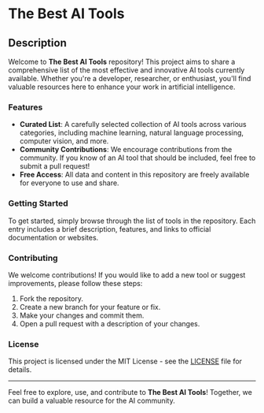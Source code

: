 # The Best AI Tools

## Description

Welcome to **The Best AI Tools** repository! This project aims to share a comprehensive list of the most effective and innovative AI tools currently available. Whether you're a developer, researcher, or enthusiast, you'll find valuable resources here to enhance your work in artificial intelligence.

### Features

- **Curated List**: A carefully selected collection of AI tools across various categories, including machine learning, natural language processing, computer vision, and more.
- **Community Contributions**: We encourage contributions from the community. If you know of an AI tool that should be included, feel free to submit a pull request!
- **Free Access**: All data and content in this repository are freely available for everyone to use and share.

### Getting Started

To get started, simply browse through the list of tools in the repository. Each entry includes a brief description, features, and links to official documentation or websites.

### Contributing

We welcome contributions! If you would like to add a new tool or suggest improvements, please follow these steps:

1. Fork the repository.
2. Create a new branch for your feature or fix.
3. Make your changes and commit them.
4. Open a pull request with a description of your changes.

### License

This project is licensed under the MIT License - see the [LICENSE](LICENSE) file for details.

---

Feel free to explore, use, and contribute to **The Best AI Tools**! Together, we can build a valuable resource for the AI community.
